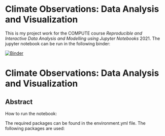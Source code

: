 # Climate Observations: Data Analysis and Visualization

This is my project work for the COMPUTE course *Reproducible and Interactive Data Analysis and Modelling using Jupyter Notebooks* 2021.
The jupyter notebook can be run in the following binder:

[![Binder](https://mybinder.org/badge_logo.svg)](https://mybinder.org/v2/gh/teokem/project-work-2021-LeaMikoV/HEAD)

# Climate Observations: Data Analysis and Visualization

## Abstract

How to run the notebook:

The required packages can be found in the environment.yml file. The following packages are used:

